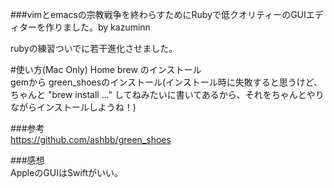 ###vimとemacsの宗教戦争を終わらすためにRubyで低クオリティーのGUIエディターを作りました。by kazuminn

rubyの練習ついでに若干進化させました。

#使い方(Mac Only)
Home brew のインストール  
gemから green_shoesのインストール(インストール時に失敗すると思うけど、ちゃんと "brew install ..."   してねみたいに書いてあるから、それをちゃんとやりながらインストールしようね！)  
  
###参考  
https://github.com/ashbb/green_shoes  
  
###感想  
AppleのGUIはSwiftがいい。
